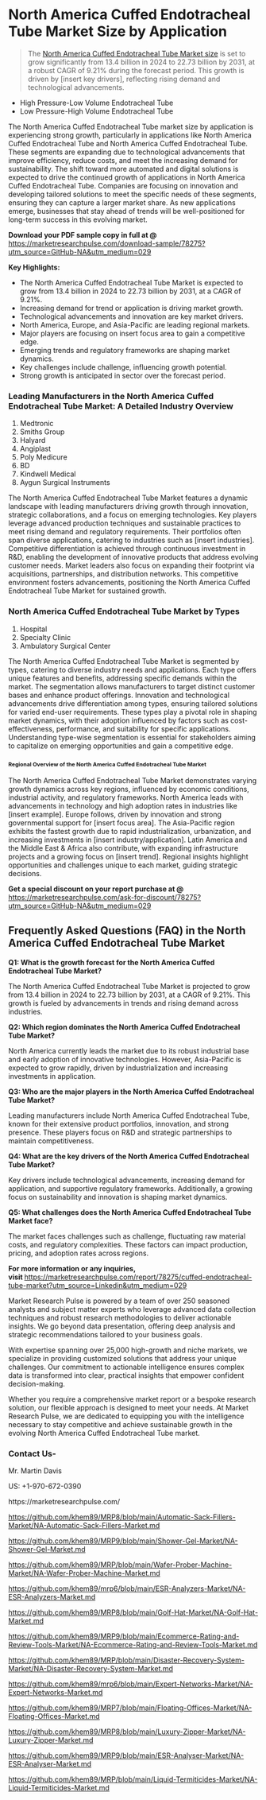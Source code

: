 <h1>North America Cuffed Endotracheal Tube Market&nbsp;Size by Application</h1><blockquote><p>The <a href="https://marketresearchpulse.com/download-sample/78275?utm_source=GitHub-NA&amp;utm_medium=029">North America Cuffed Endotracheal Tube Market size</a> is set to grow significantly from 13.4 billion in 2024 to 22.73 billion by 2031, at a robust CAGR of 9.21% during the forecast period. This growth is driven by [insert key drivers], reflecting rising demand and technological advancements.</p></blockquote><ul><li>High Pressure-Low Volume Endotracheal Tube<li> Low Pressure-High Volume Endotracheal Tube</li></ul><p>The North America Cuffed Endotracheal Tube market size by application is experiencing strong growth, particularly in applications like North America Cuffed Endotracheal Tube and North America Cuffed Endotracheal Tube. These segments are expanding due to technological advancements that improve efficiency, reduce costs, and meet the increasing demand for sustainability. The shift toward more automated and digital solutions is expected to drive the continued growth of applications in North America Cuffed Endotracheal Tube. Companies are focusing on innovation and developing tailored solutions to meet the specific needs of these segments, ensuring they can capture a larger market share. As new applications emerge, businesses that stay ahead of trends will be well-positioned for long-term success in this evolving market.</p><p><strong>Download your PDF sample copy in full at @ </strong><a href="https://marketresearchpulse.com/download-sample/78275?utm_source=GitHub-NA&amp;utm_medium=029">https://marketresearchpulse.com/download-sample/78275?utm_source=GitHub-NA&amp;utm_medium=029</a></p><p><strong>Key Highlights: </strong></p><ul><li>The North America Cuffed Endotracheal Tube Market is expected to grow from 13.4 billion in 2024 to 22.73 billion by 2031, at a CAGR of 9.21%.</li><li>Increasing demand for trend or application is driving market growth.</li><li>Technological advancements and innovation are key market drivers.</li><li>North America, Europe, and Asia-Pacific are leading regional markets.</li><li>Major players are focusing on insert focus area to gain a competitive edge.</li><li>Emerging trends and regulatory frameworks are shaping market dynamics.</li><li>Key challenges include challenge, influencing growth potential.</li><li>Strong growth is anticipated in sector over the forecast period.</li></ul><h3>Leading Manufacturers in the North America Cuffed Endotracheal Tube Market: A Detailed Industry Overview</h3><ol><li>Medtronic</li><li>Smiths Group</li><li>Halyard</li><li>Angiplast</li><li>Poly Medicure</li><li>BD</li><li>Kindwell Medical</li><li>Aygun Surgical Instruments</li></ol><div class="flex max-w-full flex-col flex-grow"><div class="min-h-8 text-message flex w-full flex-col items-end gap-2 whitespace-normal break-words [.text-message+&amp;]:mt-5" dir="auto" data-message-author-role="assistant" data-message-id="fd8432e4-4910-450d-b182-61b7bfb0a01f" data-message-model-slug="gpt-4o"><div class="flex w-full flex-col gap-1 empty:hidden first:pt-[3px]"><div class="markdown prose w-full break-words dark:prose-invert light"><p>The North America Cuffed Endotracheal Tube Market features a dynamic landscape with leading manufacturers driving growth through innovation, strategic collaborations, and a focus on emerging technologies. Key players leverage advanced production techniques and sustainable practices to meet rising demand and regulatory requirements. Their portfolios often span diverse applications, catering to industries such as [insert industries]. Competitive differentiation is achieved through continuous investment in R&amp;D, enabling the development of innovative products that address evolving customer needs. Market leaders also focus on expanding their footprint via acquisitions, partnerships, and distribution networks. This competitive environment fosters advancements, positioning the North America Cuffed Endotracheal Tube Market for sustained growth.</p></div></div></div></div><h3>North America Cuffed Endotracheal Tube Market by Types</h3><ol><li>Hospital<li> Specialty Clinic<li> Ambulatory Surgical Center</li></ol><div class="flex max-w-full flex-col flex-grow"><div class="min-h-8 text-message flex w-full flex-col items-end gap-2 whitespace-normal break-words [.text-message+&amp;]:mt-5" dir="auto" data-message-author-role="assistant" data-message-id="084470be-0bb7-4664-bddf-5156b4f41249" data-message-model-slug="gpt-4o-mini"><div class="flex w-full flex-col gap-1 empty:hidden first:pt-[3px]"><div class="markdown prose w-full break-words dark:prose-invert light"><p>The North America Cuffed Endotracheal Tube Market is segmented by types, catering to diverse industry needs and applications. Each type offers unique features and benefits, addressing specific demands within the market. The segmentation allows manufacturers to target distinct customer bases and enhance product offerings. Innovation and technological advancements drive differentiation among types, ensuring tailored solutions for varied end-user requirements. These types play a pivotal role in shaping market dynamics, with their adoption influenced by factors such as cost-effectiveness, performance, and suitability for specific applications. Understanding type-wise segmentation is essential for stakeholders aiming to capitalize on emerging opportunities and gain a competitive edge.</p></div></div></div></div><h3><span style="font-size: 11px;">Regional Overview of the North America Cuffed Endotracheal Tube Market</span></h3><div class="flex max-w-full flex-col flex-grow"><div class="min-h-8 text-message flex w-full flex-col items-end gap-2 whitespace-normal break-words [.text-message+&amp;]:mt-5" dir="auto" data-message-author-role="assistant" data-message-id="e9038762-ce64-4e30-91c9-9bd413514231" data-message-model-slug="gpt-4o-mini"><div class="flex w-full flex-col gap-1 empty:hidden first:pt-[3px]"><div class="markdown prose w-full break-words dark:prose-invert light"><p>The North America Cuffed Endotracheal Tube Market demonstrates varying growth dynamics across key regions, influenced by economic conditions, industrial activity, and regulatory frameworks. North America leads with advancements in technology and high adoption rates in industries like [insert example]. Europe follows, driven by innovation and strong governmental support for [insert focus area]. The Asia-Pacific region exhibits the fastest growth due to rapid industrialization, urbanization, and increasing investments in [insert industry/application]. Latin America and the Middle East &amp; Africa also contribute, with expanding infrastructure projects and a growing focus on [insert trend]. Regional insights highlight opportunities and challenges unique to each market, guiding strategic decisions.</p></div></div></div></div><p><strong>Get a special discount on your report purchase at @ </strong><a href="https://marketresearchpulse.com/ask-for-discount/78275?utm_source=GitHub-NA&amp;utm_medium=029">https://marketresearchpulse.com/ask-for-discount/78275?utm_source=GitHub-NA&amp;utm_medium=029</a></p><h2>Frequently Asked Questions (FAQ) in the North America Cuffed Endotracheal Tube Market</h2><p><strong>Q1: What is the growth forecast for the North America Cuffed Endotracheal Tube Market?</strong></p><p>The North America Cuffed Endotracheal Tube Market is projected to grow from 13.4 billion in 2024 to 22.73 billion by 2031, at a CAGR of 9.21%. This growth is fueled by advancements in trends and rising demand across industries.</p><p><strong>Q2: Which region dominates the North America Cuffed Endotracheal Tube Market?</strong></p><p>North America currently leads the market due to its robust industrial base and early adoption of innovative technologies. However, Asia-Pacific is expected to grow rapidly, driven by industrialization and increasing investments in application.</p><p><strong>Q3: Who are the major players in the North America Cuffed Endotracheal Tube Market?</strong></p><p>Leading manufacturers include North America Cuffed Endotracheal Tube, known for their extensive product portfolios, innovation, and strong presence. These players focus on R&amp;D and strategic partnerships to maintain competitiveness.</p><p><strong>Q4: What are the key drivers of the North America Cuffed Endotracheal Tube Market?</strong></p><p>Key drivers include technological advancements, increasing demand for application, and supportive regulatory frameworks. Additionally, a growing focus on sustainability and innovation is shaping market dynamics.</p><p><strong>Q5: What challenges does the North America Cuffed Endotracheal Tube Market face?</strong></p><p>The market faces challenges such as challenge, fluctuating raw material costs, and regulatory complexities. These factors can impact production, pricing, and adoption rates across regions.</p><p><strong>For more information or any inquiries, visit&nbsp;</strong><a href="https://marketresearchpulse.com/report/78275/cuffed-endotracheal-tube-market?utm_source=Linkedin&utm_medium=029">https://marketresearchpulse.com/report/78275/cuffed-endotracheal-tube-market?utm_source=Linkedin&utm_medium=029</a></p><p>Market Research Pulse is powered by a team of over 250 seasoned analysts and subject matter experts who leverage advanced data collection techniques and robust research methodologies to deliver actionable insights. We go beyond data presentation, offering deep analysis and strategic recommendations tailored to your business goals.</p><p>With expertise spanning over 25,000 high-growth and niche markets, we specialize in providing customized solutions that address your unique challenges. Our commitment to actionable intelligence ensures complex data is transformed into clear, practical insights that empower confident decision-making.</p><p>Whether you require a comprehensive market report or a bespoke research solution, our flexible approach is designed to meet your needs. At Market Research Pulse, we are dedicated to equipping you with the intelligence necessary to stay competitive and achieve sustainable growth in the evolving North America Cuffed Endotracheal Tube market.</p><h3><strong>Contact Us-</strong></h3><p>Mr. Martin Davis</p><p>US: +1-970-672-0390</p><p>https://marketresearchpulse.com/</p><p><a href="https://github.com/khem89/MRP8/blob/main/Automatic-Sack-Fillers-Market/NA-Automatic-Sack-Fillers-Market.md">https://github.com/khem89/MRP8/blob/main/Automatic-Sack-Fillers-Market/NA-Automatic-Sack-Fillers-Market.md</a></p><p><a href="https://github.com/khem89/MRP9/blob/main/Shower-Gel-Market/NA-Shower-Gel-Market.md">https://github.com/khem89/MRP9/blob/main/Shower-Gel-Market/NA-Shower-Gel-Market.md</a></p><p><a href="https://github.com/khem89/MRP/blob/main/Wafer-Prober-Machine-Market/NA-Wafer-Prober-Machine-Market.md">https://github.com/khem89/MRP/blob/main/Wafer-Prober-Machine-Market/NA-Wafer-Prober-Machine-Market.md</a></p><p><a href="https://github.com/khem89/mrp6/blob/main/ESR-Analyzers-Market/NA-ESR-Analyzers-Market.md">https://github.com/khem89/mrp6/blob/main/ESR-Analyzers-Market/NA-ESR-Analyzers-Market.md</a></p><p><a href="https://github.com/khem89/MRP8/blob/main/Golf-Hat-Market/NA-Golf-Hat-Market.md">https://github.com/khem89/MRP8/blob/main/Golf-Hat-Market/NA-Golf-Hat-Market.md</a></p><p><a href="https://github.com/khem89/MRP9/blob/main/Ecommerce-Rating-and-Review-Tools-Market/NA-Ecommerce-Rating-and-Review-Tools-Market.md">https://github.com/khem89/MRP9/blob/main/Ecommerce-Rating-and-Review-Tools-Market/NA-Ecommerce-Rating-and-Review-Tools-Market.md</a></p><p><a href="https://github.com/khem89/MRP/blob/main/Disaster-Recovery-System-Market/NA-Disaster-Recovery-System-Market.md">https://github.com/khem89/MRP/blob/main/Disaster-Recovery-System-Market/NA-Disaster-Recovery-System-Market.md</a></p><p><a href="https://github.com/khem89/mrp6/blob/main/Expert-Networks-Market/NA-Expert-Networks-Market.md">https://github.com/khem89/mrp6/blob/main/Expert-Networks-Market/NA-Expert-Networks-Market.md</a></p><p><a href="https://github.com/khem89/MRP7/blob/main/Floating-Offices-Market/NA-Floating-Offices-Market.md">https://github.com/khem89/MRP7/blob/main/Floating-Offices-Market/NA-Floating-Offices-Market.md</a></p><p><a href="https://github.com/khem89/MRP8/blob/main/Luxury-Zipper-Market/NA-Luxury-Zipper-Market.md">https://github.com/khem89/MRP8/blob/main/Luxury-Zipper-Market/NA-Luxury-Zipper-Market.md</a></p><p><a href="https://github.com/khem89/MRP9/blob/main/ESR-Analyser-Market/NA-ESR-Analyser-Market.md">https://github.com/khem89/MRP9/blob/main/ESR-Analyser-Market/NA-ESR-Analyser-Market.md</a></p><p><a href="https://github.com/khem89/MRP/blob/main/Liquid-Termiticides-Market/NA-Liquid-Termiticides-Market.md">https://github.com/khem89/MRP/blob/main/Liquid-Termiticides-Market/NA-Liquid-Termiticides-Market.md</a></p>

